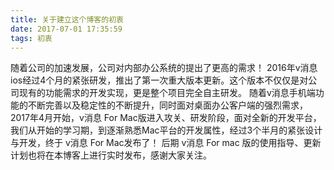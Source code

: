 ```yaml
---
title: 关于建立这个博客的初衷
date: 2017-07-01 17:35:59
tags: 初衷
---
```

随着公司的加速发展，公司对内部办公系统的提出了更高的需求！
2016年v消息 ios经过4个月的紧张研发，推出了第一次重大版本更新。这个版本不仅仅是对公司现有的功能需求的开发实现，更是整个项目完全自主研发。
随着v消息手机端功能的不断完善以及稳定性的不断提升，同时面对桌面办公客户端的强烈需求，2017年4月开始，v消息 For Mac版进入攻关、研发阶段，面对全新的开发平台，我们从开始的学习期，到逐渐熟悉Mac平台的开发属性，经过3个半月的紧张设计与开发，终于 v消息 For Mac发布了！
后期 v消息 For mac 版的使用指导、更新计划也将在本博客上进行实时发布，感谢大家关注。